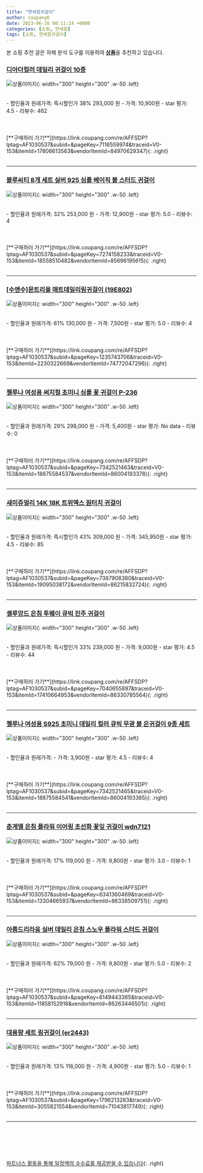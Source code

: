 ```yaml
---
title: "면세점귀걸이"
author: coupang6
date: 2023-06-16 00:11:14 +0800
categories: [쇼핑, 면세점]
tags: [쇼핑, 면세점귀걸이]
---
```


본 쇼핑 추천 글은 자체 분석 도구를 이용하여 [**상품**](https://link.coupang.com/a/bao1ui)을 추천하고 있습니다.

### [디아더컬러 데일리 귀걸이 10종](https://link.coupang.com/re/AFFSDP?lptag=AF1030537&subid=&pageKey=7116559974&traceid=V0-153&itemId=17806613563&vendorItemId=84970629347)

![상품이미지](https://thumbnail10.coupangcdn.com/thumbnails/remote/230x230ex/image/vendor_inventory/079f/97af2dc29506961c18597f4ac180ee5e7343f609e8da4ed7e0d41396d089.jpg){: width="300" height="300" .w-50 .left}


<br>
- 할인율과 원래가격: 즉시할인가 38%  293,000   원
- 가격: 10,900원
- star 평가: 4.5
- 리뷰수: 462
<br>
<br>
<br>
<br>
[**구매하러 가기**](https://link.coupang.com/re/AFFSDP?lptag=AF1030537&subid=&pageKey=7116559974&traceid=V0-153&itemId=17806613563&vendorItemId=84970629347){: .right}
<br>
<br>

---

### [블루씨티 8개 세트 실버 925 심플 베이직 볼 스터드 귀걸이](https://link.coupang.com/re/AFFSDP?lptag=AF1030537&subid=&pageKey=7274158233&traceid=V0-153&itemId=18558510482&vendorItemId=85696195615)

![상품이미지](https://thumbnail9.coupangcdn.com/thumbnails/remote/230x230ex/image/vendor_inventory/20af/40e494d510ea386608eac76a3af3745b4374fa800ce93f086201fd2b8f03.png){: width="300" height="300" .w-50 .left}


<br>
- 할인율과 원래가격: 32%  253,000   원
- 가격: 12,900원
- star 평가: 5.0
- 리뷰수: 4
<br>
<br>
<br>
<br>
[**구매하러 가기**](https://link.coupang.com/re/AFFSDP?lptag=AF1030537&subid=&pageKey=7274158233&traceid=V0-153&itemId=18558510482&vendorItemId=85696195615){: .right}
<br>
<br>

---

### [[수앤수]몬트리올 매트데일리링귀걸이 (19E802)](https://link.coupang.com/re/AFFSDP?lptag=AF1030537&subid=&pageKey=1235743706&traceid=V0-153&itemId=2230322669&vendorItemId=74772047296)

![상품이미지](https://thumbnail6.coupangcdn.com/thumbnails/remote/230x230ex/image/vendor_inventory/62ad/d336402f96f4266045758de1a18e0cdd0cf8ad048815b1564a86c643c630.jpg){: width="300" height="300" .w-50 .left}


<br>
- 할인율과 원래가격: 61%  130,000   원
- 가격: 7,500원
- star 평가: 5.0
- 리뷰수: 4
<br>
<br>
<br>
<br>
[**구매하러 가기**](https://link.coupang.com/re/AFFSDP?lptag=AF1030537&subid=&pageKey=1235743706&traceid=V0-153&itemId=2230322669&vendorItemId=74772047296){: .right}
<br>
<br>

---

### [젤루나 여성용 써지컬 초미니 심플 꽃 귀걸이 P-236](https://link.coupang.com/re/AFFSDP?lptag=AF1030537&subid=&pageKey=7342521463&traceid=V0-153&itemId=18875584537&vendorItemId=86004193378)

![상품이미지](https://thumbnail8.coupangcdn.com/thumbnails/remote/230x230ex/image/rs_quotation_api/jabpuefb/8a69aaa65cfc4e3fa187dfcd9672c24e.jpg){: width="300" height="300" .w-50 .left}


<br>
- 할인율과 원래가격: 29%  298,000   원
- 가격: 5,400원
- star 평가: No data
- 리뷰수: 0
<br>
<br>
<br>
<br>
[**구매하러 가기**](https://link.coupang.com/re/AFFSDP?lptag=AF1030537&subid=&pageKey=7342521463&traceid=V0-153&itemId=18875584537&vendorItemId=86004193378){: .right}
<br>
<br>

---

### [새미쥬얼리 14K 18K 트위엑스 원터치 귀걸이](https://link.coupang.com/re/AFFSDP?lptag=AF1030537&subid=&pageKey=7387908380&traceid=V0-153&itemId=19095038172&vendorItemId=86215832724)

![상품이미지](https://thumbnail8.coupangcdn.com/thumbnails/remote/230x230ex/image/vendor_inventory/bcc9/eecfd229aa272525a439585997153132f18cdf948373fe7158b56d0a5ba6.jpg){: width="300" height="300" .w-50 .left}


<br>
- 할인율과 원래가격: 즉시할인가 43%  309,000   원
- 가격: 345,950원
- star 평가: 4.5
- 리뷰수: 85
<br>
<br>
<br>
<br>
[**구매하러 가기**](https://link.coupang.com/re/AFFSDP?lptag=AF1030537&subid=&pageKey=7387908380&traceid=V0-153&itemId=19095038172&vendorItemId=86215832724){: .right}
<br>
<br>

---

### [셀루앙드 은침 투웨이 큐빅 진주 귀걸이](https://link.coupang.com/re/AFFSDP?lptag=AF1030537&subid=&pageKey=7040655897&traceid=V0-153&itemId=17410664953&vendorItemId=86330785564)

![상품이미지](https://thumbnail6.coupangcdn.com/thumbnails/remote/230x230ex/image/vendor_inventory/dfdf/48e67384d5189c7c04bd31a3cd2699212b1677255efa8b6f992b7b37d801.jpg){: width="300" height="300" .w-50 .left}


<br>
- 할인율과 원래가격: 즉시할인가 33%  239,000   원
- 가격: 9,000원
- star 평가: 4.5
- 리뷰수: 44
<br>
<br>
<br>
<br>
[**구매하러 가기**](https://link.coupang.com/re/AFFSDP?lptag=AF1030537&subid=&pageKey=7040655897&traceid=V0-153&itemId=17410664953&vendorItemId=86330785564){: .right}
<br>
<br>

---

### [젤루나 여성용 S925 초미니 데일리 컬러 큐빅 무광 볼 은귀걸이 9종 세트](https://link.coupang.com/re/AFFSDP?lptag=AF1030537&subid=&pageKey=7342521465&traceid=V0-153&itemId=18875584541&vendorItemId=86004193385)

![상품이미지](https://thumbnail8.coupangcdn.com/thumbnails/remote/230x230ex/image/rs_quotation_api/x36fz8cs/b28c2f7642db484d95bec42c7c75b5a1.jpg){: width="300" height="300" .w-50 .left}


<br>
- 할인율과 원래가격: 
- 가격: 3,900원
- star 평가: 4.5
- 리뷰수: 4
<br>
<br>
<br>
<br>
[**구매하러 가기**](https://link.coupang.com/re/AFFSDP?lptag=AF1030537&subid=&pageKey=7342521465&traceid=V0-153&itemId=18875584541&vendorItemId=86004193385){: .right}
<br>
<br>

---

### [춘게엘 은침 플라워 이어링 초선화 꽃잎 귀걸이 wdn7121](https://link.coupang.com/re/AFFSDP?lptag=AF1030537&subid=&pageKey=6341360469&traceid=V0-153&itemId=13304665937&vendorItemId=86338509751)

![상품이미지](https://thumbnail8.coupangcdn.com/thumbnails/remote/230x230ex/image/vendor_inventory/164d/589a3dec13e842a7fd6d2acebc0277dbb53dfe48381e7b127bf46386538e.jpg){: width="300" height="300" .w-50 .left}


<br>
- 할인율과 원래가격: 17%  119,000   원
- 가격: 9,800원
- star 평가: 3.0
- 리뷰수: 1
<br>
<br>
<br>
<br>
[**구매하러 가기**](https://link.coupang.com/re/AFFSDP?lptag=AF1030537&subid=&pageKey=6341360469&traceid=V0-153&itemId=13304665937&vendorItemId=86338509751){: .right}
<br>
<br>

---

### [아름드리라움 실버 데일리 은침 스노우 플라워 스터드 귀걸이](https://link.coupang.com/re/AFFSDP?lptag=AF1030537&subid=&pageKey=6149443365&traceid=V0-153&itemId=11858152916&vendorItemId=86263446501)

![상품이미지](https://thumbnail7.coupangcdn.com/thumbnails/remote/230x230ex/image/vendor_inventory/77fa/f09bef8fc75d9d5b2267d1f3b365e38dfb2fe50813fddacc8022d1451934.jpg){: width="300" height="300" .w-50 .left}


<br>
- 할인율과 원래가격: 62%  79,000   원
- 가격: 9,800원
- star 평가: 5.0
- 리뷰수: 2
<br>
<br>
<br>
<br>
[**구매하러 가기**](https://link.coupang.com/re/AFFSDP?lptag=AF1030537&subid=&pageKey=6149443365&traceid=V0-153&itemId=11858152916&vendorItemId=86263446501){: .right}
<br>
<br>

---

### [대용량 세트 링귀걸이 (er2443)](https://link.coupang.com/re/AFFSDP?lptag=AF1030537&subid=&pageKey=1796213283&traceid=V0-153&itemId=3055821554&vendorItemId=71043817749)

![상품이미지](https://thumbnail10.coupangcdn.com/thumbnails/remote/230x230ex/image/vendor_inventory/9688/504a38319d3bf53bc64f7e001288e3892da6534f7ae7894934be896167df.jpg){: width="300" height="300" .w-50 .left}


<br>
- 할인율과 원래가격: 13%  116,000   원
- 가격: 4,900원
- star 평가: 5.0
- 리뷰수: 1
<br>
<br>
<br>
<br>
[**구매하러 가기**](https://link.coupang.com/re/AFFSDP?lptag=AF1030537&subid=&pageKey=1796213283&traceid=V0-153&itemId=3055821554&vendorItemId=71043817749){: .right}
<br>
<br>

---
<br><br><br><br><br> [파트너스 활동을 통해 일정액의 수수료를 제공받을 수 있습니다](https://link.coupang.com/a/bao1ui){: .right}
